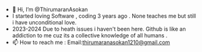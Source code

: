 - 👋 Hi, I’m @ThirumaranAsokan
- I started loving Software , coding 3 years ago . None teaches me but still i have unconditional love.
- 2023-2024 Due to heath issues i haven't been here.
Github is like an addiction to me cuz its a collective knowledge of all humans . 
- 📫 How to reach me : Email:thirumaranasokan1210@gmail.com

<!---
ThirumaranAsokan/ThirumaranAsokan is a ✨ special ✨ repository because its `README.md` (this file) appears on your GitHub profile.
You can click the Preview link to take a look at your changes.
--->
